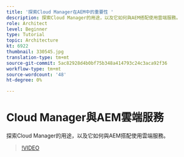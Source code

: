 ```yaml
---
title: '探索Cloud Manager在AEM中的重要性 '
description: 探索Cloud Manager的用途，以及它如何與AEM搭配使用雲端服務。
role: Architect
level: Beginner
type: Tutorial
topic: Architecture
kt: 6922
thumbnail: 330545.jpg
translation-type: tm+mt
source-git-commit: 5ac82928d4b0bf75b348a414793c24c3aca92f36
workflow-type: tm+mt
source-wordcount: '48'
ht-degree: 0%

---
```



# Cloud Manager與AEM雲端服務

探索Cloud Manager的用途，以及它如何與AEM搭配使用雲端服務。

>[!VIDEO](https://video.tv.adobe.com/v/330545/?quality=12&learn=on)